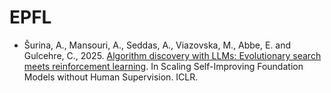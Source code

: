 # EPFL

* Šurina, A., Mansouri, A., Seddas, A., Viazovska, M., Abbe, E. and Gulcehre, C., 2025.
  [Algorithm discovery with LLMs: Evolutionary search meets reinforcement learning](https://openreview.net/forum?id=1kAwyBpoO1).
  In Scaling Self-Improving Foundation Models without Human Supervision. ICLR.
